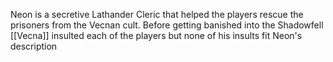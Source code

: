 Neon is a secretive Lathander Cleric that helped the players rescue the prisoners from the Vecnan cult. 
Before getting banished into the Shadowfell [[Vecna]] insulted each of the players but none of his insults fit Neon's description